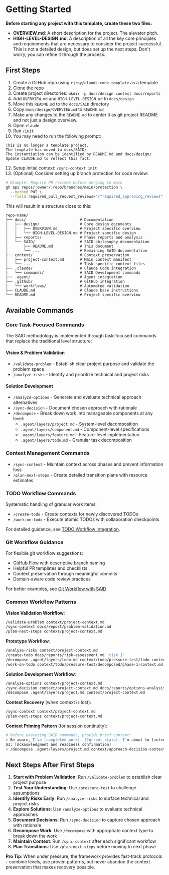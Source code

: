 # Getting Started

**Before starting any project with this template, create these two files:**

- **OVERVIEW.md**: A short description for the project. The elevator pitch.
- **HIGH-LEVEL-DESIGN.md**: A description of all the key core principles and requirements that are necessary to consider the project successful. This is not a detailed design, but does set up the next steps. Don't worry, you can refine it through the process.

## **First Steps**

1. Create a GitHub repo using `rjroy/claude-code-template` as a template
2. Clone the repo
3. Create project directories: `mkdir -p docs/design context docs/reports`
4. Add `OVERVIEW.md` and `HIGH-LEVEL-DESIGN.md` to `docs/design`
5. Move this `README.md` to the `docs/SAID` directory
7. Copy `docs/design/OVERVIEW.md` to `README.md`
8. Make any changes to the `README.md` to center it as git project README and not just a design overview.
9. Open `claude`
10. Run `/init`
11. You may need to run the following prompt:
```
This is no longer a template project.
The template has moved to docs/SAID/
The instantiation can be identified by README.md and docs/design/
Update CLAUDE.md to reflect this fact.
```
12. Setup initial context: `/sync-context init`
13. (Optional) Consider setting up branch protection for code review:
```bash
# Example: Require PR reviews before merging to main
gh api repos/:owner/:repo/branches/main/protection \
  --method PUT \
  --field required_pull_request_reviews='{"required_approving_reviews":1,"dismiss_stale_reviews":true}'
```

This will result in a structure close to this:

```
repo-name/
├── docs/                        # Documentation
│   ├── design/                  # Core design documents
│   |   ├── OVERVIEW.md          # Project specific overview
│   |   └── HIGH-LEVEL-DESIGN.md # Project specific design
│   ├── reports/                 # Phase reports and analysis
│   └── SAID/                    # SAID philosophy documentation
│       ├── README.md            # This document
│       └── ...                  # Remaining SAID documentation
├── context/                     # Context preservation
│   ├── project-context.md       # Main context manifest
│   └── ...                      # Task-specific context files
├── .claude/                     # Claude Code integration
|   └── commands/                # SAID Development commands
├── .agent/                      # Agent integration
├── .github/                     # GitHub integration
│   └── workflows/               # Automated validation
├── CLAUDE.md                    # Claude base instructions
└── README.md                    # Project specific overview
```

## Available Commands

### Core Task-Focused Commands
The SAID methodology is implemented through task-focused commands that replace the traditional level structure:

#### Vision & Problem Validation
- `/validate-problem` - Establish clear project purpose and validate the problem space
- `/analyze-risks` - Identify and prioritize technical and project risks

#### Solution Development
- `/analyze-options` - Generate and evaluate technical approach alternatives
- `/sync-decision` - Document chosen approach with rationale
- `/decompose` - Break down work into manageable components at any level:
  - `.agent/layers/project.md` - System-level decomposition
  - `.agent/layers/component.md` - Component-level specifications
  - `.agent/layers/feature.md` - Feature-level implementation
  - `.agent/layers/todo.md` - Granular task decomposition

### Context Management Commands
- `/sync-context` - Maintain context across phases and prevent information loss
- `/plan-next-steps` - Create detailed transition plans with resource estimates

### TODO Workflow Commands
Systematic handling of granular work items:
- `/create-todo` - Create contexts for newly discovered TODOs
- `/work-on-todo` - Execute atomic TODOs with collaboration checkpoints

For detailed guidance, see [TODO Workflow Integration](/docs/SAID/add-ons/todo-workflow-integration.md).

### Git Workflow Guidance
For flexible git workflow suggestions:
- GitHub Flow with descriptive branch naming
- Helpful PR templates and checklists
- Context preservation through meaningful commits
- Domain-aware code review practices

For better examples, see [Git Workflow with SAID](/docs/SAID/philosophy/implementation-guide.md#git-workflow-with-said)

### Common Workflow Patterns

**Vision Validation Workflow**:
```bash
/validate-problem context/project-context.md
/sync-context docs/report/problem-validation.md
/plan-next-steps context/project-context.md
```

**Prototype Workflow**:
```bash
/analyze-risks context/project-context.md
/create-todo docs/reports/risk-assessment.md 'risk 1'
/decompose .agent/layers/todo.md context/todo/pressure-test/todo-context.md
/work-on-todo context/todo/pressure-test/decomposed/phase-1-context.md
```

**Solution Development Workflow**:
```bash
/analyze-options context/project-context.md
/sync-decision context/project-context.md docs/reports/options-analysis.md 'option 1'
/decompose .agent/layers/project.md context/project-context.md
```

**Context Recovery** (when context is lost):
```bash
/sync-context context/project-context.md
/plan-next-steps context/project-context.md
```

**Context Priming Pattern** (for session continuity):
```bash
# Before executing SAID commands, provide brief context:
> Be aware, I've [completed work]. [Current state]. I'm about to [intended action].
AI: [Acknowledgment and readiness confirmation]
> /decompose .agent/layers/project.md context/approach-decision-context.md
```

## Next Steps After **First Steps**

1. **Start with Problem Validation**: Run `/validate-problem` to establish clear project purpose
2. **Test Your Understanding**: Use `/pressure-test` to challenge assumptions
3. **Identify Risks Early**: Run `/analyze-risks` to surface technical and project risks
4. **Explore Solutions**: Use `/analyze-options` to evaluate technical approaches
5. **Document Decisions**: Run `/sync-decision` to capture chosen approach with rationale
6. **Decompose Work**: Use `/decompose` with appropriate context type to break down the work
7. **Maintain Context**: Run `/sync-context` after each significant workflow
8. **Plan Transitions**: Use `/plan-next-steps` before moving to next phase

**Pro Tip**: When under pressure, the framework provides fast-track protocols - combine levels, use proven patterns, but never abandon the context preservation that makes recovery possible.
